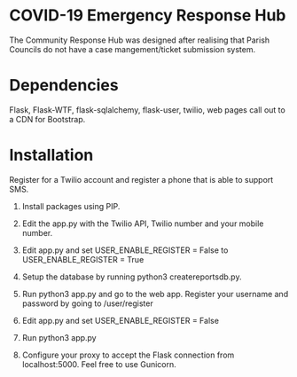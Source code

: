 # COVID-19 Emergency Response Hub

The Community Response Hub was designed after realising that Parish Councils do not have a case mangement/ticket submission system.

# Dependencies 

Flask, Flask-WTF, flask-sqlalchemy, flask-user, twilio, web pages call out to a CDN for Bootstrap.

# Installation

Register for a Twilio account and register a phone that is able to support SMS.

1. Install packages using PIP.

2. Edit the app.py with the Twilio API, Twilio number and your mobile number.

3. Edit app.py and set USER_ENABLE_REGISTER = False to USER_ENABLE_REGISTER = True

4. Setup the database by running python3 createreportsdb.py.

5. Run python3 app.py and go to the web app. Register your username and password by going to /user/register

6. Edit app.py and set USER_ENABLE_REGISTER = False

7. Run python3 app.py

8. Configure your proxy to accept the Flask connection from localhost:5000. Feel free to use Gunicorn. 
